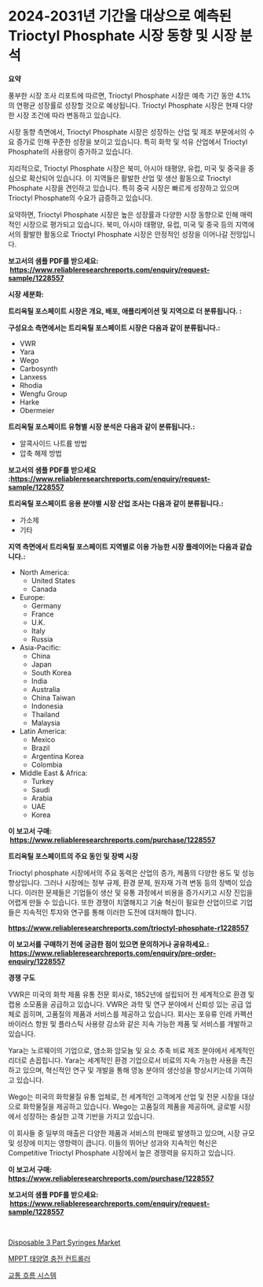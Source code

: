 <p><h1>2024-2031년 기간을 대상으로 예측된 Trioctyl Phosphate 시장 동향 및 시장 분석</h1></p><p><strong>요약</strong></p>
<p><p>풍부한 시장 조사 리포트에 따르면, Trioctyl Phosphate 시장은 예측 기간 동안 4.1%의 연평균 성장률로 성장할 것으로 예상됩니다. Trioctyl Phosphate 시장은 현재 다양한 시장 조건에 따라 변동하고 있습니다.</p><p>시장 동향 측면에서, Trioctyl Phosphate 시장은 성장하는 산업 및 제조 부문에서의 수요 증가로 인해 꾸준한 성장을 보이고 있습니다. 특히 화학 및 석유 산업에서 Trioctyl Phosphate의 사용량이 증가하고 있습니다.</p><p>지리적으로, Trioctyl Phosphate 시장은 북미, 아시아 태평양, 유럽, 미국 및 중국을 중심으로 확산되어 있습니다. 이 지역들은 활발한 산업 및 생산 활동으로 Trioctyl Phosphate 시장을 견인하고 있습니다. 특히 중국 시장은 빠르게 성장하고 있으며 Trioctyl Phosphate의 수요가 급증하고 있습니다.</p><p>요약하면, Trioctyl Phosphate 시장은 높은 성장률과 다양한 시장 동향으로 인해 매력적인 시장으로 평가되고 있습니다. 북미, 아시아 태평양, 유럽, 미국 및 중국 등의 지역에서의 활발한 활동으로 Trioctyl Phosphate 시장은 안정적인 성장을 이어나갈 전망입니다.</p></p>
<p><strong>보고서의 샘플 PDF를 받으세요: &nbsp;<a href="https://www.reliableresearchreports.com/enquiry/request-sample/1228557">https://www.reliableresearchreports.com/enquiry/request-sample/1228557</a></strong></p>
<p><strong>시장 세분화:</strong></p>
<p><strong> 트리옥틸 포스페이트 시장은 개요, 배포, 애플리케이션 및 지역으로 더 분류됩니다. :</strong></p>
<p><strong>구성요소 측면에서는 트리옥틸 포스페이트 시장은 다음과 같이 분류됩니다.:</strong></p>
<p><ul><li>VWR</li><li>Yara</li><li>Wego</li><li>Carbosynth</li><li>Lanxess</li><li>Rhodia</li><li>Wengfu Group</li><li>Harke</li><li>Obermeier</li></ul></p>
<p><strong> 트리옥틸 포스페이트 유형별 시장 분석은 다음과 같이 분류됩니다.:</strong></p>
<p><ul><li>알콕사이드 나트륨 방법</li><li>압축 해제 방법</li></ul></p>
<p><strong>보고서의 샘플 PDF를 받으세요 :<a href="https://www.reliableresearchreports.com/enquiry/request-sample/1228557">https://www.reliableresearchreports.com/enquiry/request-sample/1228557</a></strong></p>
<p><strong> 트리옥틸 포스페이트 응용 분야별 시장 산업 조사는 다음과 같이 분류됩니다.:</strong></p>
<p><ul><li>가소제</li><li>기타</li></ul></p>
<p><strong>지역 측면에서 트리옥틸 포스페이트 지역별로 이용 가능한 시장 플레이어는 다음과 같습니다.:</strong></p>
<p><ul>
    <li>
        North America:
        <ul>
            <li>United States</li>
            <li>Canada</li>
        </ul>
    </li>
    <li>
        Europe:
        <ul>
            <li>Germany</li>
            <li>France</li>
            <li>U.K.</li>
            <li>Italy</li>
            <li>Russia</li>
        </ul>
    </li>
    <li>
        Asia-Pacific:
        <ul>
            <li>China</li>
            <li>Japan</li>
            <li>South Korea</li>
            <li>India</li>
            <li>Australia</li>
            <li>China Taiwan</li>
            <li>Indonesia</li>
            <li>Thailand</li>
            <li>Malaysia</li>
        </ul>
    </li>
    <li>
        Latin America:
        <ul>
            <li>Mexico</li>
            <li>Brazil</li>
            <li>Argentina Korea</li>
            <li>Colombia</li>
        </ul>
    </li>
    <li>
        Middle East & Africa:
        <ul>
            <li>Turkey</li>
            <li>Saudi</li>
            <li>Arabia</li>
            <li>UAE</li>
            <li>Korea</li>
        </ul>
    </li>
    </ul></p>
<p><strong>이 보고서 구매: &nbsp;<a href="https://www.reliableresearchreports.com/purchase/1228557">https://www.reliableresearchreports.com/purchase/1228557</a></strong></p>
<p><strong>트리옥틸 포스페이트의 주요 동인 및 장벽 시장</strong></p>
<p><p>Trioctyl phosphate 시장에서의 주요 동력은 산업의 증가, 제품의 다양한 용도 및 성능 향상입니다. 그러나 시장에는 정부 규제, 환경 문제, 원자재 가격 변동 등의 장벽이 있습니다. 이러한 문제들은 기업들이 생산 및 유통 과정에서 비용을 증가시키고 시장 진입을 어렵게 만들 수 있습니다. 또한 경쟁이 치열해지고 기술 혁신이 필요한 산업이므로 기업들은 지속적인 투자와 연구를 통해 이러한 도전에 대처해야 합니다.</p></p>
<p><strong><a href="https://www.reliableresearchreports.com/trioctyl-phosphate-r1228557">https://www.reliableresearchreports.com/trioctyl-phosphate-r1228557</a></strong></p>
<p><strong>이 보고서를 구매하기 전에 궁금한 점이 있으면 문의하거나 공유하세요.: &nbsp;<a href="https://www.reliableresearchreports.com/enquiry/pre-order-enquiry/1228557">https://www.reliableresearchreports.com/enquiry/pre-order-enquiry/1228557</a></strong></p>
<p><strong>경쟁 구도</strong></p>
<p><p>VWR은 미국의 화학 제품 유통 전문 회사로, 1852년에 설립되어 전 세계적으로 환경 및 랩용 소모품을 공급하고 있습니다. VWR은 과학 및 연구 분야에서 신뢰성 있는 공급 업체로 꼽히며, 고품질의 제품과 서비스를 제공하고 있습니다. 회사는 포유류 인레 카펙션 바이러스 항원 및 플라스틱 사용량 감소와 같은 지속 가능한 제품 및 서비스를 개발하고 있습니다.</p><p>Yara는 노르웨이의 기업으로, 염소화 암모늄 및 요소 추축 비료 제조 분야에서 세계적인 리더로 손꼽힙니다. Yara는 세계적인 환경 기업으로서 비료의 지속 가능한 사용을 촉진하고 있으며, 혁신적인 연구 및 개발을 통해 영농 분야의 생산성을 향상시키는데 기여하고 있습니다.</p><p>Wego는 미국의 화학물질 유통 업체로, 전 세계적인 고객에게 산업 및 전문 시장을 대상으로 화학물질을 제공하고 있습니다. Wego는 고품질의 제품을 제공하며, 글로벌 시장에서 성장하는 충실한 고객 기반을 가지고 있습니다.</p><p>이 회사들 중 일부의 매출은 다양한 제품과 서비스의 판매로 발생하고 있으며, 시장 규모 및 성장에 미치는 영향력이 큽니다. 이들의 뛰어난 성과와 지속적인 혁신은 Competitive Trioctyl Phosphate 시장에서 높은 경쟁력을 유지하고 있습니다.</p></p>
<p><strong>이 보고서 구매: &nbsp; <a href="https://www.reliableresearchreports.com/purchase/1228557">https://www.reliableresearchreports.com/purchase/1228557</a></strong></p>
<p><strong>보고서의 샘플 PDF를 받으세요: &nbsp;<a href="https://www.reliableresearchreports.com/enquiry/request-sample/1228557">https://www.reliableresearchreports.com/enquiry/request-sample/1228557</a></strong><strong></strong></p>
<p>&nbsp;</p>
<p><p><a href="https://fearless-okapi-6c8.notion.site/Disposable-3-Part-Syringes-Market-Trends-and-Market-Analysis-forecasted-for-period-2024-2031-c855700e098d40bf885980a863066690">Disposable 3 Part Syringes Market</a></p><p><a href="https://medium.com/@juracy1980/mppt-%ED%83%9C%EC%96%91%EA%B4%91-%EC%B6%A9%EC%A0%84-%EC%BB%A8%ED%8A%B8%EB%A1%A4%EB%9F%AC-%EC%8B%9C%EC%9E%A5-%EC%8B%9C%EC%9E%A5-cagr-%EC%8B%9C%EC%9E%A5-%ED%8A%B8%EB%A0%8C%EB%93%9C-%EB%B0%8F-%EC%84%B1%EC%9E%A5-%EC%A0%84%EB%9E%B5%EC%97%90-%EB%8C%80%ED%95%9C-%ED%86%B5%EC%B0%B0%EB%A0%A5-f832d19b0fc2">MPPT 태양열 충전 컨트롤러</a></p><p><a href="https://medium.com/@leeusso5656/%EA%B5%90%ED%86%B5-%ED%9D%90%EB%A6%84-%EC%8B%9C%EC%8A%A4%ED%85%9C-%EC%8B%9C%EC%9E%A5-%EA%B7%9C%EB%AA%A8-%EC%8B%9C%EC%9E%A5-%EC%A0%84%EB%A7%9D-%EB%B0%8F-%EC%8B%9C%EC%9E%A5-%EC%98%88%EC%B8%A1-2024%EB%85%84%EB%B6%80%ED%84%B0-2031%EB%85%84%EA%B9%8C%EC%A7%80-7813ea244d6f">교통 흐름 시스템</a></p></p>